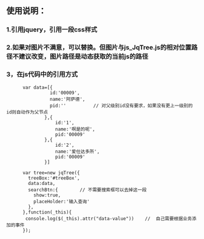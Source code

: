 
 ## 使用说明：
  ### 1.引用jquery，引用一段css样式
  ### 2.如果对图片不满意，可以替换。但图片与js_JqTree.js的相对位置路径不建议改变，图片路径是动态获取的当前js的路径
  ### 3，在js代码中的引用方式
          var data=[{
                    id:'00009',
                    name:'阿萨德',
                    pid:''          // 对父级别id没有要求，如果没有更上一级别的id则自动作为父节点
                  },{
                      id:'1',
                      name:'啊是的呢',
                      pid:'00009'
                  },{
                      id:'2',
                      name:'爱仕达多所',
                      pid:'00009'
                  }]

          var tree=new jqTree({
            treeBox:'#treeBox',
            data:data,
            searchBtn:{        // 不需要搜索框可以去掉这一段
              show:true,
              placeHolder:'输入查询'
            },
          },function(_this){
           console.log($(_this).attr("data-value"))    //  自己需要根据业务添加的事件
          });

